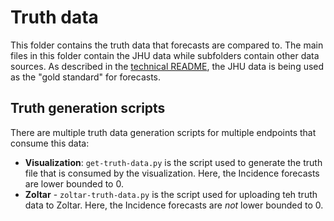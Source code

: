 # Truth data

This folder contains the truth data that forecasts are compared to. 
The main files in this folder contain the JHU data while subfolders
contain other data sources.
As described in the 
[technical README](../data-processed/README.md),
the JHU data is being used as the "gold standard" for forecasts. 

## Truth generation scripts
There are multiple truth data generation scripts for multiple endpoints that consume this data: 
- **Visualization**: `get-truth-data.py` is the script used to generate the truth file that is consumed by the visualization. Here, the Incidence forecasts are lower bounded to 0.  
- **Zoltar** - `zoltar-truth-data.py` is the script used for uploading teh truth data to Zoltar. Here, the Incidence forecasts are *not* lower bounded to 0.  
